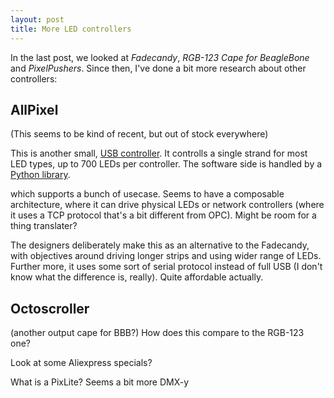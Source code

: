 ```yaml
---
layout: post
title: More LED controllers
---
```


In the last post, we looked at *Fadecandy*, *RGB-123 Cape for BeagleBone* and *PixelPushers*. Since then, I've done a bit more research about other controllers:

## AllPixel 

(This seems to be kind of recent, but out of stock everywhere)

This is another small, [USB controller](http://maniacallabs.com/allpixel/). It controlls a single strand for most LED types, up to 700 LEDs per controller. The software side is handled by a [Python library](https://github.com/ManiacalLabs/BiblioPixel).

which supports a bunch of usecase. Seems to have a composable architecture, where it can drive physical LEDs or network controllers (where it uses a TCP protocol that's a bit different from OPC). Might be room for a thing translater?

The designers deliberately make this as an alternative to the Fadecandy, with objectives around driving longer strips and using wider range of LEDs. Further more, it uses some sort of serial protocol instead of full USB (I don't know what the difference is, really). Quite affordable actually.

## Octoscroller

(another output cape for BBB?) How does this compare to the RGB-123 one?

Look at some Aliexpress specials?

What is a PixLite? Seems a bit more DMX-y


